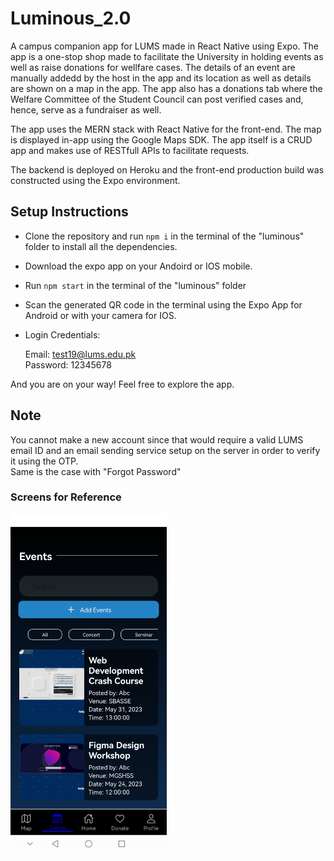 # Luminous_2.0

A campus companion app for LUMS made in React Native using Expo. The app is a one-stop shop made to facilitate the University in holding events as well as raise donations for wellfare cases. The details of an event are manually addedd by the host in the app and its location as well as details are shown on a map in the app. The app also has a donations tab where the Welfare Committee of the Student Council can post verified cases and, hence, serve as a fundraiser as well.

The app uses the MERN stack with React Native for the front-end. The map is displayed in-app using the Google Maps SDK. The app itself is a CRUD app and makes use of RESTfull APIs to facilitate requests.

The backend is deployed on Heroku and the front-end production build was constructed using the Expo environment.

## Setup Instructions

- Clone the repository and run `npm i` in the terminal of the "luminous" folder to install all the dependencies.
- Download the expo app on your Andoird or IOS mobile.
- Run `npm start` in the terminal of the "luminous" folder
- Scan the generated QR code in the terminal using the Expo App for Android or with your camera for IOS.
- Login Credentials:

    Email: test19@lums.edu.pk  
    Password: 12345678

And you are on your way!
Feel free to explore the app.

## Note

You cannot make a new account since that would require a valid LUMS email ID and an email sending service setup on the server in order to verify it using the OTP.  
Same is the case with "Forgot Password"

### Screens for Reference

<!-- ![alt text](https://github.com/nibi420/Luminous_2.0/blob/HickeryDickery-patch-1/luminous/assets/luminous1.jpg?raw=true) -->
<img src="https://github.com/nibi420/Luminous_2.0/blob/HickeryDickery-patch-1/luminous/assets/luminous1.jpg" width="250" />

